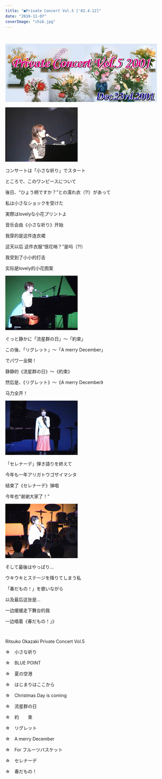 ```yaml
---
title: "●Private Concert Vol.5 ['02.4.12]"
date: "2010-11-07"
coverImage: "chi6.jpg"
---
```


 

[![](images/title-v51.jpg "title-v5")](https://forritz.org/home/wp-content/uploads/2010/11/title-v51.jpg)

[![](images/chi6.jpg "chi6")](https://forritz.org/home/wp-content/uploads/2010/11/chi6.jpg) [](https://forritz.org/home/wp-content/uploads/2010/11/title-v51.jpg) 

コンサートは「小さな祈り」でスタート

ところで、このワンピースについて

後日、“ひょう柄ですか？”との濡れ衣（?!）があって

私は小さなショックを受けた

実際はlovelyな小花プリントよ

音乐会由《小さな祈り》开始

我穿的是这件连衣裙

这天以后 这件衣服“很花哨？”是吗（?!）

我受到了小小的打击

实际是lovely的小花图案

[![](images/fb5.jpg "fb5")](https://forritz.org/home/wp-content/uploads/2010/11/fb5.jpg)

ぐっと静かに「流星群の日」～「約束」

この後、「リグレット」～「A merry December」

でパワー全開！

静静的《流星群の日》～《約束》

然后是、《リグレット》～《A merry December》

马力全开！

[![](images/ha1.jpg "ha1")](https://forritz.org/home/wp-content/uploads/2010/11/ha1.jpg)

「セレナーデ」弾き語りを終えて

今年も一年アリガトウゴザイマシタ

结束了《セレナーデ》弹唱

今年也“谢谢大家了！”

[![](images/ha-15.jpg "ha-15")](https://forritz.org/home/wp-content/uploads/2010/11/ha-15.jpg)

そして最後はやっぱり…

ウキウキとステージを降りてしまう私

「春だもの！」を歌いながら

以及最后这张是…

一边缓缓走下舞台的我

一边唱着《春だもの！」》

 

Ritsuko Okazaki Private Concert Vol.5

☆　小さな祈り

☆　BLUE POINT

☆　夏の空港

☆　はじまりはここから

☆　Christmas Day is coming

☆　流星群の日

☆　約　　束

☆　リグレット

☆　A merry December

☆　For フルーツバスケット

☆　セレナーデ

☆　春だもの！
